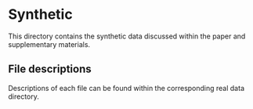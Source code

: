 # Synthetic

This directory contains the synthetic data discussed within the paper and supplementary materials.

## File descriptions

Descriptions of each file can be found within the corresponding real data directory.
